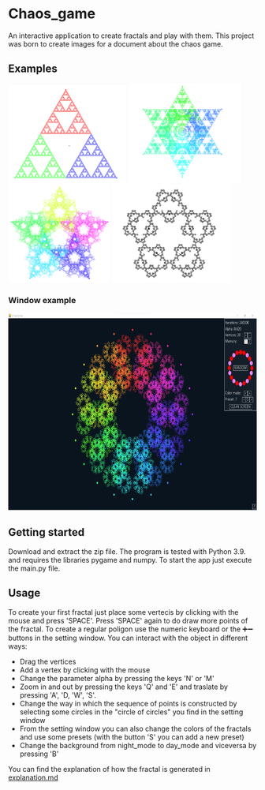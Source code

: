 # Chaos_game
An interactive application to create fractals and play with them.
This project was born to create images for a document about the chaos game.

## Examples
<img src="/images/sierp_white.png" height="200"></img>
<img src="/images/6_Biter_white.png" height="200"></img>
<img src="/images/5H2BigIter.png" height="200"></img>
<img src="/images/5black&white.png" height="200">


### Window example
<img src="/images/window_example.png" height="400">

## Getting started
Download and extract the zip file.
The program is  tested with Python 3.9. and requires the libraries pygame and numpy.
To start the app just execute the main.py file.

## Usage
To create your first fractal just place some vertecis by clicking with the mouse and press 'SPACE'. Press 'SPACE' again to do draw more points of the fractal.
To create a regular poligon use the numeric keyboard or the ➕➖ buttons in the setting window.
You can interact with the object in different ways:
- Drag the vertices
- Add a vertex by clicking with the mouse
- Change the parameter alpha by pressing the keys 'N' or 'M'
- Zoom in and out by pressing the keys 'Q' and 'E' and traslate by pressing 'A', 'D, 'W', 'S'.
- Change the way in which the sequence of points is constructed by selecting some circles in the "circle of circles" you find in the setting window
- From the setting window you can also change the colors of the fractals and use some presets (with the button 'S' you can add a new preset)
- Change the background from night_mode to day_mode and viceversa by pressing 'B'

You can find the explanation of how the fractal is generated in [explanation.md](https://github.com/daviBera/Chaos_game/blob/main/expalnation.md)
